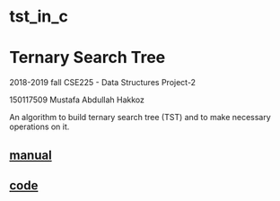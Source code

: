 # tst_in_c
# Ternary Search Tree
2018-2019 fall CSE225 - Data Structures Project-2
 
150117509 Mustafa Abdullah Hakkoz  


An algorithm to build ternary search tree (TST) and to make necessary operations on it.


## [manual](https://github.com/mustafahakkoz/tst_in_c/blob/master/CSE225_fall_2018_Project_2.PDF)
## [code](https://github.com/mustafahakkoz/tst_in_c/blob/master/Project2_Mustafa_Abdullah_Hakkoz.c)
